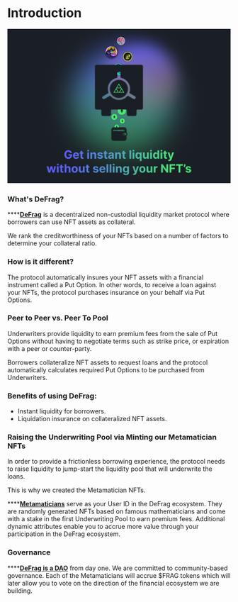 # Introduction

![](<.gitbook/assets/Marketing image.png>)

### What's DeFrag?

****[**DeFrag**](https://defrag.fi) is a decentralized non-custodial liquidity market protocol where borrowers can use NFT assets as collateral.&#x20;

We rank the creditworthiness of your NFTs based on a number of factors to determine your collateral ratio.&#x20;

### How is it different?

The protocol automatically insures your NFT assets with a financial instrument called a Put Option. In other words, to receive a loan against your NFTs, the protocol purchases insurance on your behalf via Put Options.

### Peer to Peer vs. Peer To Pool

Underwriters provide liquidity to earn premium fees from the sale of Put Options without having to negotiate terms such as strike price, or expiration with a peer or counter-party. &#x20;

Borrowers collateralize NFT assets to request loans and the protocol automatically calculates required Put Options to be purchased from Underwriters.

### Benefits of using DeFrag:

* Instant liquidity for borrowers.
* Liquidation insurance on collateralized NFT assets.

### Raising the Underwriting Pool via Minting our Metamatician NFTs

In order to provide a frictionless borrowing experience, the protocol needs to raise liquidity to jump-start the liquidity pool that will underwrite the loans.

This is why we created the Metamatician NFTs.

****[**Metamaticians**](overview/metamaticians.md) serve as your User ID in the DeFrag ecosystem. They are randomly generated NFTs based on famous mathematicians and come with a stake in the first Underwriting Pool to earn premium fees. Additional dynamic attributes enable you to accrue more value through your participation in the DeFrag ecosystem.

### Governance

****[**DeFrag is a DAO**](overview/defrag-dao.md) from day one. We are committed to community-based governance. Each of the Metamaticians will accrue $FRAG tokens which will later allow you to vote on the direction of the financial ecosystem we are building.
